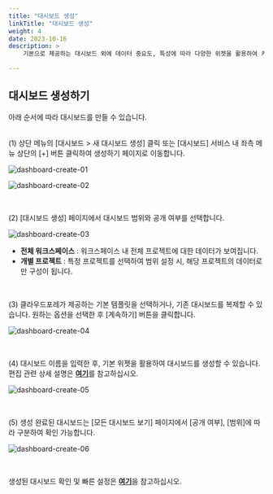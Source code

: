 ```yaml
---
title: "대시보드 생성"
linkTitle: "대시보드 생성"
weight: 4
date: 2023-10-16
description: >
    기본으로 제공하는 대시보드 외에 데이터 중요도, 특성에 따라 다양한 위젯을 활용하여 커스텀 대시보드를 생성하고 관리할 수 있습니다. 

---
```


## 대시보드 생성하기

아래 순서에 따라 대시보드를 만들 수 있습니다.
<br>
<br>

(1) 상단 메뉴의 [대시보드 > 새 대시보드 생성] 클릭 또는 [대시보드] 서비스 내 좌측 메뉴 상단의 [+] 버튼 클릭하여 생성하기 페이지로 이동합니다. 

![dashboard-create-01](/ko/docs/guides/dashboards/dashboard-img/dashboard-create-01.png)

![dashboard-create-02](/ko/docs/guides/dashboards/dashboard-img/dashboard-create-02.png)

<br>

(2) [대시보드 생성] 페이지에서 대시보드 범위와 공개 여부를 선택합니다.

![dashboard-create-03](/ko/docs/guides/dashboards/dashboard-img/dashboard-create-03.png)

- **전체 워크스페이스** : 워크스페이스 내 전체 프로젝트에 대한 데이터가 보여집니다.
- **개별 프로젝트** : 특정 프로젝트를 선택하여 범위 설정 시, 해당 프로젝트의 데이터로만 구성이 됩니다.

<br>

(3) 클라우드포레가 제공하는 기본 템플릿을 선택하거나, 기존 대시보드를 복제할 수 있습니다. 원하는 옵션을 선택한 후 [계속하기] 버튼을 클릭합니다.

![dashboard-create-04](/ko/docs/guides/dashboards/dashboard-img/dashboard-create-04.png)

<br>

(4) 대시보드 이름을 입력한 후, 기본 위젯을 활용하여 대시보드를 생성할 수 있습니다. 편집 관련 상세 설명은 [**여기**](/ko/docs/guides/dashboards/edit)를 참고하십시오.

![dashboard-create-05](/ko/docs/guides/dashboards/dashboard-img/dashboard-create-05.png)

<br>

(5) 생성 완료된 대시보드는 [모든 대시보드 보기] 페이지에서 [공개 여부], [범위]에 따라 구분하여 확인 가능합니다.

![dashboard-create-06](/ko/docs/guides/dashboards/dashboard-img/dashboard-create-06.png)

<br>

생성된 대시보드 확인 및 빠른 설정은 [**여기**](/ko/docs/guides/dashboards/view)을 참고하십시오. 



